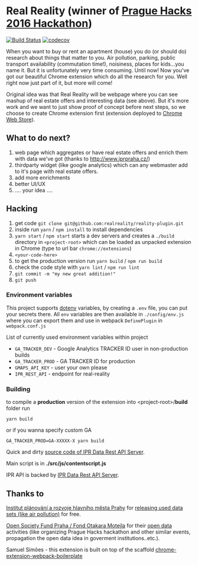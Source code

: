 # Real Reality (winner of [Prague Hacks 2016 Hackathon](http://www.praguehacks.cz/)) 

[![Build Status](https://travis-ci.org/realreality/reality-plugin.svg?branch=master)](https://travis-ci.org/realreality/reality-plugin) [![codecov](https://codecov.io/gh/realreality/reality-plugin/branch/master/graph/badge.svg)](https://codecov.io/gh/realreality/reality-plugin)

When you want to buy or rent an apartment (house) you do (or should do) research about things that matter to you. Air pollution, parking, public transport availability (commutation time!), noisiness, places for kids...you name it. But it is unfortunately very time consuming. Until now! Now you've got our beautiful Chrome extension which do all the research for you. Well right now just part of it, but more will come!

Original idea was that Real Reality will be webpage where you can see mashup of real estate offers and interesting data (see above). But it's more work and we want to just show proof of concept before next steps, so we choose to create Chrome extension first (extension deployed to [Chrome Web Store](https://chrome.google.com/webstore/detail/real-reality/obkcimklomeknmfjmglfggenjijioenj?utm_source=gmail)).

## What to do next?

1. web page which aggregates or have real estate offers and enrich them with data we've got (thanks to http://www.iprpraha.cz/)
1. thirdparty widget (like google analytics) which can any webmaster add to it's page with real estate offers.
1. add more enrichments
1. better UI/UX
1. .... your idea ....

## Hacking

1. get code `git clone git@github.com:realreality/reality-plugin.git`
1. inside run `yarn` / `npm install` to install dependencies
1. `yarn start` / `npm start` starts a dev servers and creates a `./build` directory in `<project-root>` which can be loaded as unpacked extension in Chrome (type to url bar `chrome://extensions`)
1. `<your-code-here>`
1. to get the production version run `yarn build` / `npm run build`
1. check the code style with `yarn lint` / `npm run lint`
1. `git commit -m "my new great addition!"`
1. `git push`


### Environment variables

  This project supports [dotenv](https://www.npmjs.com/package/dotenv) variables, by creating a `.env` file, you can put your secrets there. All `env` variables are then available in `./config/env.js` where you can export them and use in webpack `DefinePlugin` in `webpack.conf.js`
 
  List of currently used environment variables within project

  * `GA_TRACKER_DEV` - Google Analytics TRACKER ID user in non-production builds
  * `GA_TRACKER_PROD` - GA TRACKER ID for production
  * `GMAPS_API_KEY` - user your own please
  * `IPR_REST_API` - endpoint for real-reality


### Building

to compile a **production** version of the extension into \<project-root\>/**build** folder run 

```
yarn build
```

or if you wanna specify custom GA
```
GA_TRACKER_PROD=GA-XXXXX-X yarn build
```


Quick and dirty [source code of IPR Data Rest API Server](https://github.com/bedla/praguehacks-realreality).

Main script is in **./src/js/contentscript.js**

IPR API is backed by [IPR Data Rest API Server](https://github.com/realreality/reality-backend).

## Thanks to

[Institut plánování a rozvoje hlavního města Prahy](http://www.iprpraha.cz/) for [releasing used data sets (like air pollution)](http://www.geoportalpraha.cz/cs/clanek/271/prazska-otevrena-data) for free.

[Open Society Fund Praha / Fond Otakara Motejla](http://www.otevrenadata.cz/) for their [open data](https://en.wikipedia.org/wiki/Open_data) activities (like organizing Prague Hacks hackathon and other similar events, propagation the open data idea in goverment institutions..etc.). 

 Samuel Simões - this extension is built on top of the scaffold [chrome-extension-webpack-boilerplate](https://github.com/samuelsimoes/chrome-extension-webpack-boilerplate)
